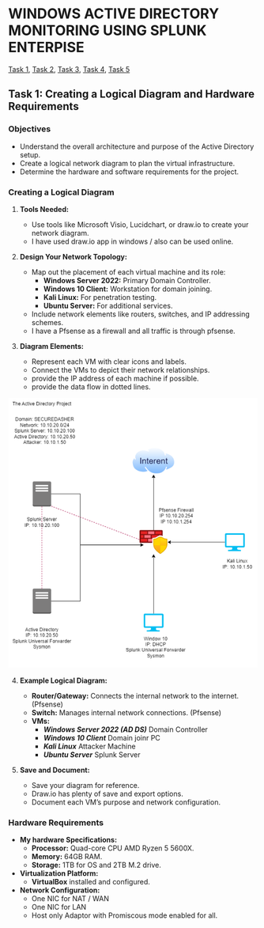# WINDOWS ACTIVE DIRECTORY MONITORING USING SPLUNK ENTERPISE
[Task 1](https://github.com/rajeevlraman/SIEM/blob/main/assets/AD_Project_task1.md), [Task 2](https://github.com/rajeevlraman/SIEM/blob/main/assets/AD_project_task2.md), [Task 3](https://github.com/rajeevlraman/SIEM/blob/main/assets/AD_Project_task3.md), [Task 4](https://github.com/rajeevlraman/SIEM/blob/main/assets/AD_Project_task4.md), [Task 5](https://github.com/rajeevlraman/SIEM/blob/main/assets/AD_Project_task5.md)

## Task 1: Creating a Logical Diagram and Hardware Requirements


### Objectives
- Understand the overall architecture and purpose of the Active Directory setup.
- Create a logical network diagram to plan the virtual infrastructure.
- Determine the hardware and software requirements for the project.

### Creating a Logical Diagram
1. **Tools Needed:**
   - Use tools like Microsoft Visio, Lucidchart, or draw.io to create your network diagram.
   - I have used draw.io app in windows / also can be used online.

2. **Design Your Network Topology:**
   - Map out the placement of each virtual machine and its role:
     - **Windows Server 2022:** Primary Domain Controller.
     - **Windows 10 Client:** Workstation for domain joining.
     - **Kali Linux:** For penetration testing.
     - **Ubuntu Server:** For additional services.
   - Include network elements like routers, switches, and IP addressing schemes.
   - I have a Pfsense as a firewall and all traffic is through pfsense.

3. **Diagram Elements:**
   - Represent each VM with clear icons and labels.
   - Connect the VMs to depict their network relationships.
   - provide the IP address of each machine if possible.
   - provide the data flow in dotted lines.

![image](/assets/images/image1.png)

4. **Example Logical Diagram:**
   - **Router/Gateway:** Connects the internal network to the internet. (Pfsense)
   - **Switch:** Manages internal network connections. (Pfsense)
   - **VMs:**
     - ***Windows Server 2022 (AD DS)***  Domain Controller
     - ***Windows 10 Client***  Domain joinr PC
     - ***Kali Linux***  Attacker Machine
     - ***Ubuntu Server***  Splunk Server

5. **Save and Document:**
   - Save your diagram for reference.
   - Draw.io has plenty of save and export options.
   - Document each VM’s purpose and network configuration.

### Hardware Requirements
- **My hardware Specifications:**
  - **Processor:** Quad-core CPU AMD Ryzen 5 5600X.
  - **Memory:** 64GB RAM.
  - **Storage:** 1TB for OS and 2TB M.2 drive.
- **Virtualization Platform:**
  - **VirtualBox** installed and configured.
- **Network Configuration:**
  - One NIC for NAT / WAN
  - One NIC for LAN
  - Host only Adaptor with Promiscous mode enabled for all.
